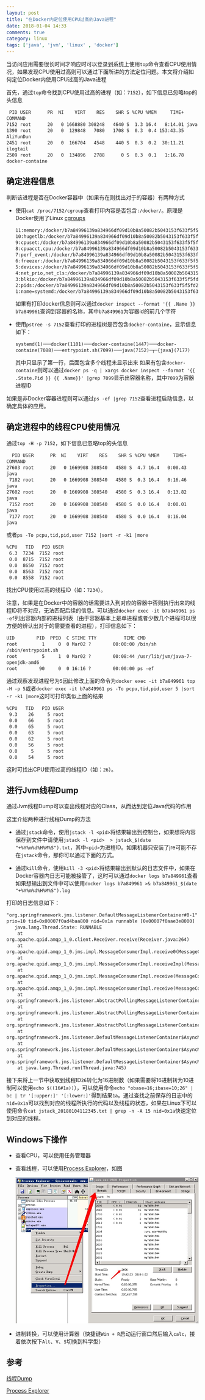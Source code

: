 ```yaml
---
layout: post
title: "在Docker内定位使用CPU过高的Java进程"
date: 2018-01-04 14:33
comments: true
category: linux
tags: ['java', 'jvm', 'linux' , 'docker']
---
```


当访问应用需要很长时间才响应时可以登录到系统上使用`top`命令查看CPU使用情况，如果发现CPU使用过高则可以通过下面所讲的方法定位问题。本文将介绍如何定位Docker内使用CPU过高的Java进程

首先，通过`top`命令找到CPU使用过高的进程（如：`7152`），如下信息已忽略top的头信息

```
 PID USER      PR  NI    VIRT    RES    SHR S %CPU %MEM     TIME+ COMMAND
7152 root      20   0 1668880 308248   4640 S  1.3 16.4   8:14.01 java
1390 root      20   0  129848   7080   1708 S  0.3  0.4 153:43.35 AliYunDun
2451 root      20   0  166704   4548    440 S  0.3  0.2  30:11.21 ilogtail
2509 root      20   0  134896   2788      0 S  0.3  0.1   1:16.78 docker-containe
```


## 确定进程信息

判断该进程是否在Docker容器中（如果有在则找出对于的容器）有两种方式

- 使用`cat /proc/7152/cgroup`查看打印内容是否包含`:/docker/`。原理是Docker使用了Linux [cgroups](https://zh.wikipedia.org/wiki/Cgroups)
    
    ```
    11:memory:/docker/b7a84996139a834966df09d10b8a50082b5043153f633f5f5fd2638de0ebc206
    10:hugetlb:/docker/b7a84996139a834966df09d10b8a50082b5043153f633f5f5fd2638de0ebc206
    9:cpuset:/docker/b7a84996139a834966df09d10b8a50082b5043153f633f5f5fd2638de0ebc206
    8:cpuacct,cpu:/docker/b7a84996139a834966df09d10b8a50082b5043153f633f5f5fd2638de0ebc206
    7:perf_event:/docker/b7a84996139a834966df09d10b8a50082b5043153f633f5f5fd2638de0ebc206
    6:freezer:/docker/b7a84996139a834966df09d10b8a50082b5043153f633f5f5fd2638de0ebc206
    5:devices:/docker/b7a84996139a834966df09d10b8a50082b5043153f633f5f5fd2638de0ebc206
    4:net_prio,net_cls:/docker/b7a84996139a834966df09d10b8a50082b5043153f633f5f5fd2638de0ebc206
    3:blkio:/docker/b7a84996139a834966df09d10b8a50082b5043153f633f5f5fd2638de0ebc206
    2:pids:/docker/b7a84996139a834966df09d10b8a50082b5043153f633f5f5fd2638de0ebc206
    1:name=systemd:/docker/b7a84996139a834966df09d10b8a50082b5043153f633f5f5fd2638de0ebc206
    ```
    如果有打印docker信息则可以通过`docker inspect --format '{{ .Name }} b7a849961`查询到容器的名称，其中`b7a849961`为容器id的前几个字符

- 使用`pstree -s 7152`查看打印的进程树是否包含`docker-containe`，显示信息如下：

    ```
    systemd(1)───docker(1101)───docker-containe(1447)───docker-containe(7088)───entrypoint.sh(7099)───java(7152)─┬─{java}(7177)
    ```
    其中只显示了第一行，后面包含多个线程未显示出来
    如果有包含`docker-containe`则可以通过`docker ps -q | xargs docker inspect --format '{{ .State.Pid }} {{ .Name}}' |grep 7099`显示出容器名称，其中`7099`为容器进程ID

如果是非Docker容器进程则可以通过`ps -ef |grep 7152`查看进程启动信息，以确定具体的应用。

## 确定进程中的线程CPU使用情况

通过`top -H -p 7152`，如下信息已忽略top的头信息

```
  PID USER      PR  NI    VIRT    RES    SHR S %CPU %MEM     TIME+ COMMAND
27603 root      20   0 1669908 308540   4580 S  4.7 16.4   0:00.43 java
 7182 root      20   0 1669908 308540   4580 S  0.3 16.4   0:16.46 java
27602 root      20   0 1669908 308540   4580 S  0.3 16.4   0:13.82 java
 7152 root      20   0 1669908 308540   4580 S  0.0 16.4   0:00.01 java
 7177 root      20   0 1669908 308540   4580 S  0.0 16.4   0:16.04 java
```

或者`ps -To pcpu,tid,pid,user 7152 |sort -r -k1 |more`

```
%CPU   TID   PID USER
 6.3  7234  7152 root
 0.0  8715  7152 root
 0.0  8650  7152 root
 0.0  8563  7152 root
 0.0  8558  7152 root
```

找出CPU使用过高的线程ID（如：`7234`）。

注意，如果是在Docker中的容器的话需要进入到对应的容器中否则执行出来的线程ID将不对应，无法匹配后续的信息。可以通过`docker exec -it b7a849961 ps -ef`列出容器内部的进程列表（由于容器基本上是单进程或者少数几个进程可以很方便的辨认出对于的需要查看的进程），打印信息如下：

```
UID        PID  PPID  C STIME TTY          TIME CMD
root         1     0  0 Mar02 ?        00:00:00 /bin/sh /sbin/entrypoint.sh
root         5     1  0 Mar02 ?        00:08:44 /usr/lib/jvm/java-7-openjdk-amd6
root        90     0  0 16:16 ?        00:00:00 ps -ef
```

通过观察发现进程号为`5`因此修改上面的命令为`docker exec -it b7a849961 top -H -p 5`或者`docker exec -it b7a849961 ps -To pcpu,tid,pid,user 5 |sort -r -k1 |more`这时可打印类似上面的结果

```
%CPU   TID   PID USER
 9.3    26     5 root
 0.0    66     5 root
 0.0    65     5 root
 0.0    63     5 root
 0.0    62     5 root
 0.0    56     5 root
 0.0     5     5 root
 0.0    54     5 root
```

这时可找出CPU使用过高的线程ID（如：`26`）。

## 进行Jvm线程Dump

通过Jvm线程Dump可以查出线程对应的Class，从而达到定位Java代码的作用

这里介绍两种进行线程Dump的方法

- 通过`jstack`命令，使用`jstack -l <pid>`将结果输出到控制台，如果想将内容保存到文件中请使用`jstack -l <pid>  > jstack_$(date "+%Y%m%d%H%M%S").txt`，其中`<pid>`为进程ID。如果机器只安装了jre可能不存在`jstack`命令，那你可以通过下面的方式。
    
- 通过`kill`命令，使用`kill -3 <pid>`将结果输出到默认的日志文件中，如果在Docker容器内日志可能被接管了，这时可以通过`docker logs b7a849961`查看如果想输出到文件中可以使用`docker logs b7a849961 >& b7a849961_$(date "+%Y%m%d%H%M%S").log`

打印的日志信息如下：

```
"org.springframework.jms.listener.DefaultMessageListenerContainer#0-1" prio=10 tid=0x00007f0ad4baa800 nid=0x1a runnable [0x00007f0aae3e8000]
   java.lang.Thread.State: RUNNABLE
	at org.apache.qpid.amqp_1_0.client.Receiver.receive(Receiver.java:264)
	at org.apache.qpid.amqp_1_0.jms.impl.MessageConsumerImpl.receive0(MessageConsumerImpl.java:306)
	at org.apache.qpid.amqp_1_0.jms.impl.MessageConsumerImpl.receiveImpl(MessageConsumerImpl.java:275)
	at org.apache.qpid.amqp_1_0.jms.impl.MessageConsumerImpl.receive(MessageConsumerImpl.java:258)
	at org.apache.qpid.amqp_1_0.jms.impl.MessageConsumerImpl.receive(MessageConsumerImpl.java:58)
	at org.springframework.jms.listener.AbstractPollingMessageListenerContainer.receiveMessage(AbstractPollingMessageListenerContainer.java:413)
	at org.springframework.jms.listener.AbstractPollingMessageListenerContainer.doReceiveAndExecute(AbstractPollingMessageListenerContainer.java:293)
	at org.springframework.jms.listener.AbstractPollingMessageListenerContainer.receiveAndExecute(AbstractPollingMessageListenerContainer.java:246)
	at org.springframework.jms.listener.DefaultMessageListenerContainer$AsyncMessageListenerInvoker.invokeListener(DefaultMessageListenerContainer.java:1142)
	at org.springframework.jms.listener.DefaultMessageListenerContainer$AsyncMessageListenerInvoker.executeOngoingLoop(DefaultMessageListenerContainer.java:1134)
	at org.springframework.jms.listener.DefaultMessageListenerContainer$AsyncMessageListenerInvoker.run(DefaultMessageListenerContainer.java:1031)
	at java.lang.Thread.run(Thread.java:745)
```

接下来将上一节中获取到线程ID`26`转化为16进制数（如果需要将16进制转为10进制可以使用`echo $((16#1a))`），可以使用命令`echo "obase=16;ibase=10;26" | bc | tr '[:upper:]' '[:lower:]'`得到结果`1a`。通过查找之前保存的日志中的`nid=0x1a`可以找到对应的线程所执行的代码以及线程的状态，如果在Linux下可以使用命令`cat jstack_20180104112345.txt | grep -n -A 15 nid=0x1a`快速定位到对应的线程。

## Windows下操作

- 查看CPU，可以使用任务管理器
- 查看线程，可以使用[Process Explorer](https://docs.microsoft.com/zh-cn/sysinternals/downloads/process-explorer)，如图
    
    <img src="/images/post/2018/2018-01-04-process-explorer.png" alt="显示线程信息">
- 进制转换，可以使用计算器（快捷键`Win + R`启动运行窗口然后输入`calc`，接着依次按下`Alt`、`V`、`S`切换到科学型）

## 参考
[线程Dump](https://my.oschina.net/dabird/blog/691692)

[Process Explorer](https://docs.microsoft.com/zh-cn/sysinternals/downloads/process-explorer)


